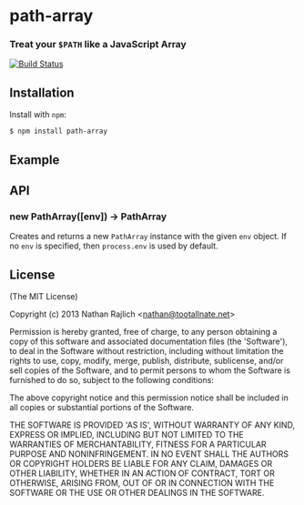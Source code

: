 path-array
==========
### Treat your `$PATH` like a JavaScript Array
[![Build Status](https://travis-ci.org/TooTallNate/node-path-array.png?branch=master)](https://travis-ci.org/TooTallNate/node-path-array)



Installation
------------

Install with `npm`:

``` bash
$ npm install path-array
```


Example
-------



API
---

### new PathArray([env]) -> PathArray

Creates and returns a new `PathArray` instance with the given `env` object. If no
`env` is specified, then `process.env` is used by default.


License
-------

(The MIT License)

Copyright (c) 2013 Nathan Rajlich &lt;nathan@tootallnate.net&gt;

Permission is hereby granted, free of charge, to any person obtaining
a copy of this software and associated documentation files (the
'Software'), to deal in the Software without restriction, including
without limitation the rights to use, copy, modify, merge, publish,
distribute, sublicense, and/or sell copies of the Software, and to
permit persons to whom the Software is furnished to do so, subject to
the following conditions:

The above copyright notice and this permission notice shall be
included in all copies or substantial portions of the Software.

THE SOFTWARE IS PROVIDED 'AS IS', WITHOUT WARRANTY OF ANY KIND,
EXPRESS OR IMPLIED, INCLUDING BUT NOT LIMITED TO THE WARRANTIES OF
MERCHANTABILITY, FITNESS FOR A PARTICULAR PURPOSE AND NONINFRINGEMENT.
IN NO EVENT SHALL THE AUTHORS OR COPYRIGHT HOLDERS BE LIABLE FOR ANY
CLAIM, DAMAGES OR OTHER LIABILITY, WHETHER IN AN ACTION OF CONTRACT,
TORT OR OTHERWISE, ARISING FROM, OUT OF OR IN CONNECTION WITH THE
SOFTWARE OR THE USE OR OTHER DEALINGS IN THE SOFTWARE.
